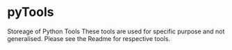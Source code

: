 # pyTools
Storeage of Python Tools
These tools are used for specific purpose and not generalised.
Please see the Readme for respective tools.
